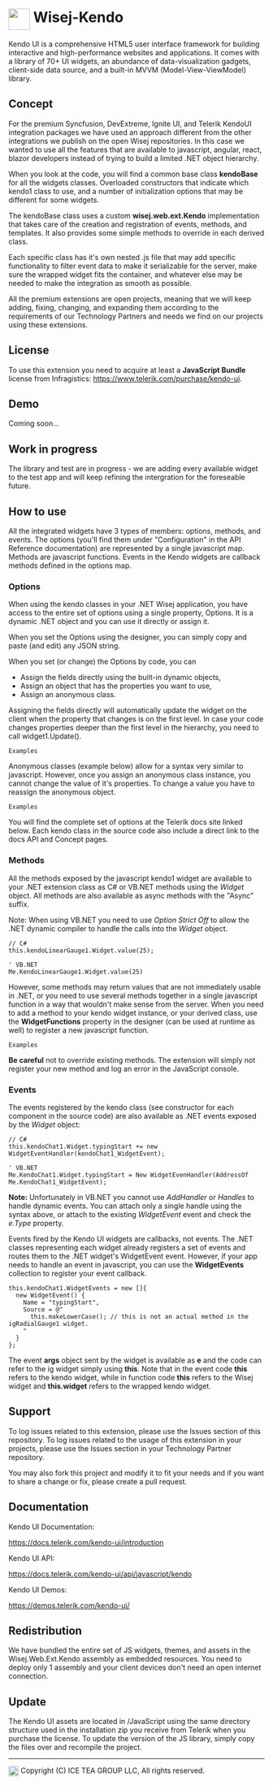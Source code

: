 # <img src="https://wisej.com/wp-content/uploads/2018/09/Wisej-Black.png" height="42" align="top"/> Wisej-Kendo

Kendo UI is a comprehensive HTML5 user interface framework for building interactive and high-performance websites and applications. It comes with a library of 70+ UI widgets, an abundance of data-visualization gadgets, client-side data source, and a built-in MVVM (Model-View-ViewModel) library.


## Concept
For the premium Syncfusion, DevExtreme, Ignite UI, and Telerik KendoUI integration packages we have used an approach different from the other integrations we publish on the open Wisej repositories. In this case we wanted to use all the features that are available to javascript, angular, react, blazor developers instead of trying to build a limited .NET object hierarchy.

When you look at the code, you will find a common base class **kendoBase** for all the widgets classes. Overloaded constructors that indicate which kendo1 class to use, and a number of initialization options that may be different for some widgets.

The kendoBase class uses a custom **wisej.web.ext.Kendo** implementation that takes care of the creation and registration of events, methods, and templates. It also provides some simple methods to override in each derived class.

Each specific class has it's own nested .js file that may add specific functionality to filter event data to make it serializable for the server, make sure the wrapped widget fits the container, and whatever else may be needed to make the integration as smooth as possible.

All the premium extensions are open projects, meaning that we will keep adding, fixing, changing, and expanding them according to the requirements of our Technology Partners and needs we find on our projects using these extensions.

## License
To use this extension you need to acquire at least a **JavaScript Bundle** license from Infragistics: https://www.telerik.com/purchase/kendo-ui.

## Demo
Coming soon...

## Work in progress
The library and test are in progress - we are adding every available widget to the test app and will keep refining the intergration for the foreseable future.

## How to use
All the integrated widgets have 3 types of members: options, methods, and events. The options (you'll find them under "Configuration" in the API Reference documentation) are represented by a single javascript map. Methods are javascript functions. Events in the Kendo widgets are callback methods defined in the options map.

### Options
When using the kendo classes in your .NET Wisej application, you have access to the entire set of options using a single property, Options. It is a dynamic .NET object and you can use it directly or assign it.

When you set the Options using the designer, you can simply copy and paste (and edit) any JSON string.

When you set (or change) the Options by code, you can

- Assign the fields directly using the built-in dynamic objects,
- Assign an object that has the properties you want to use,
- Assign an anonymous class.

Assigning the fields directly will automatically update the widget on the client when the property that changes is on the first level. In case your code changes properties deeper than the first level in the hierarchy, you need to call widget1.Update().

~~~
Examples
~~~

Anonymous classes (example below) allow for a syntax very similar to javascript. However, once you assign an anonymous class instance, you cannot change the value of it's properties. To change a value you have to reassign the anonymous object.

~~~
Examples
~~~

You will find the complete set of options at the Telerik docs site linked below. Each kendo class in the source code also include a direct link to the docs API and Concept pages.

### Methods
All the methods exposed by the javascript kendo1 widget are available to your .NET extension class as C# or VB.NET methods using the *Widget* object. All methods are also available as async methods with the "Async" suffix.

Note: When using VB.NET you need to use *Option Strict Off* to allow the .NET dynamic compiler to handle the calls into the *Widget* object.

~~~
// C# 
this.kendoLinearGauge1.Widget.value(25);

' VB.NET
Me.KendoLinearGauge1.Widget.value(25)
~~~

However, some methods may return values that are not immediately usable in .NET, or you need to use several methods together in a single javascript function in a way that wouldn't make sense from the server. When you need to add a method to your kendo widget instance, or your derived class, use the **WidgetFunctions** property in the designer (can be used at runtime as well) to register a new javascript function.

~~~
Examples
~~~

**Be careful** not to override existing methods. The extension will simply not register your new method and log an error in the JavaScript console.

### Events

The events registered by the kendo class (see constructor for each component in the source code) are also available as .NET events exposed by the *Widget* object:

~~~
// C#
this.kendoChat1.Widget.typingStart += new WidgetEventHandler(kendoChat1_WidgetEvent);

' VB.NET
Me.KendoChat1.Widget.typingStart = New WidgetEvenHandler(AddressOf Me.KendoChat1_WidgetEvent);
~~~

**Note:** Unfortunately in VB.NET you cannot use *AddHandler* or *Handles* to handle dynamic events. You can attach only a single handle using the syntax above, or attach to the existing *WidgetEvent* event and check the *e.Type* property.

Events fired by the Kendo UI widgets are callbacks, not events. The .NET classes representing each widget already registers a set of events and routes them to the .NET widget's WidgetEvent event. However, if your app needs to handle an event in javascript, you can use the **WidgetEvents** collection to register your event callback.

~~~
this.kendoChat1.WidgetEvents = new []{
  new WidgetEvent() {
    Name = "typingStart",
    Source = @"
      this.makeLowerCase(); // this is not an actual method in the igRadialGauge1 widget.
    "
  }
};
~~~

The event **args** object sent by the widget is available as **e** and the code can refer to the ig widget simply using **this**. Note that in the event code **this** refers to the kendo widget, while in function code **this** refers to the Wisej widget and **this.widget** refers to the wrapped kendo widget.

## Support

To log issues related to this extension, please use the Issues section of this repository. To log issues related to the usage of this extension in your projects, please use the Issues section in your Technology Partner repository.

You may also fork this project and modify it to fit your needs and if you want to share a change or fix, please create a pull request.

## Documentation

Kendo UI Documentation:

https://docs.telerik.com/kendo-ui/introduction

Kendo UI API:

https://docs.telerik.com/kendo-ui/api/javascript/kendo

Kendo UI Demos:

https://demos.telerik.com/kendo-ui/


## Redistribution

We have bundled the entire set of JS widgets, themes, and assets in the Wisej.Web.Ext.Kendo assembly as embedded resources. You need to deploy only 1 assembly and your client devices don't need an open internet connection.

## Update

The Kendo UI assets are located in /JavaScript using the same directory structure used in the installation zip you receive from Telerik when you purchase the license. To update the version of the JS library, simply copy the files over and recompile the project.



---
<img src="http://iceteagroup.com/wp-content/uploads/2017/01/Square-64x64-trasp.png" height="20" align="top"> Copyright (C) ICE TEA GROUP LLC, All rights reserved.
